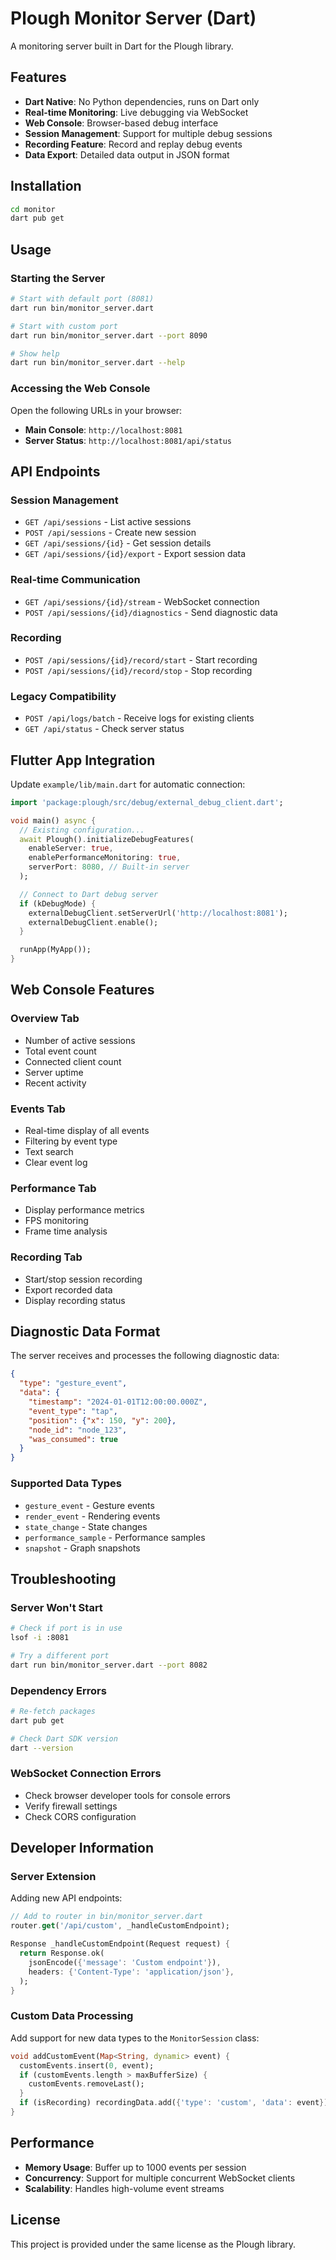 # Plough Monitor Server (Dart)

A monitoring server built in Dart for the Plough library.

## Features

- **Dart Native**: No Python dependencies, runs on Dart only
- **Real-time Monitoring**: Live debugging via WebSocket
- **Web Console**: Browser-based debug interface
- **Session Management**: Support for multiple debug sessions
- **Recording Feature**: Record and replay debug events
- **Data Export**: Detailed data output in JSON format

## Installation

```bash
cd monitor
dart pub get
```

## Usage

### Starting the Server

```bash
# Start with default port (8081)
dart run bin/monitor_server.dart

# Start with custom port
dart run bin/monitor_server.dart --port 8090

# Show help
dart run bin/monitor_server.dart --help
```

### Accessing the Web Console

Open the following URLs in your browser:
- **Main Console**: `http://localhost:8081`
- **Server Status**: `http://localhost:8081/api/status`

## API Endpoints

### Session Management
- `GET /api/sessions` - List active sessions
- `POST /api/sessions` - Create new session
- `GET /api/sessions/{id}` - Get session details
- `GET /api/sessions/{id}/export` - Export session data

### Real-time Communication
- `GET /api/sessions/{id}/stream` - WebSocket connection
- `POST /api/sessions/{id}/diagnostics` - Send diagnostic data

### Recording
- `POST /api/sessions/{id}/record/start` - Start recording
- `POST /api/sessions/{id}/record/stop` - Stop recording

### Legacy Compatibility
- `POST /api/logs/batch` - Receive logs for existing clients
- `GET /api/status` - Check server status

## Flutter App Integration

Update `example/lib/main.dart` for automatic connection:

```dart
import 'package:plough/src/debug/external_debug_client.dart';

void main() async {
  // Existing configuration...
  await Plough().initializeDebugFeatures(
    enableServer: true,
    enablePerformanceMonitoring: true,
    serverPort: 8080, // Built-in server
  );

  // Connect to Dart debug server
  if (kDebugMode) {
    externalDebugClient.setServerUrl('http://localhost:8081');
    externalDebugClient.enable();
  }

  runApp(MyApp());
}
```

## Web Console Features

### Overview Tab
- Number of active sessions
- Total event count
- Connected client count
- Server uptime
- Recent activity

### Events Tab
- Real-time display of all events
- Filtering by event type
- Text search
- Clear event log

### Performance Tab
- Display performance metrics
- FPS monitoring
- Frame time analysis

### Recording Tab
- Start/stop session recording
- Export recorded data
- Display recording status

## Diagnostic Data Format

The server receives and processes the following diagnostic data:

```json
{
  "type": "gesture_event",
  "data": {
    "timestamp": "2024-01-01T12:00:00.000Z",
    "event_type": "tap",
    "position": {"x": 150, "y": 200},
    "node_id": "node_123",
    "was_consumed": true
  }
}
```

### Supported Data Types
- `gesture_event` - Gesture events
- `render_event` - Rendering events
- `state_change` - State changes
- `performance_sample` - Performance samples
- `snapshot` - Graph snapshots

## Troubleshooting

### Server Won't Start
```bash
# Check if port is in use
lsof -i :8081

# Try a different port
dart run bin/monitor_server.dart --port 8082
```

### Dependency Errors
```bash
# Re-fetch packages
dart pub get

# Check Dart SDK version
dart --version
```

### WebSocket Connection Errors
- Check browser developer tools for console errors
- Verify firewall settings
- Check CORS configuration

## Developer Information

### Server Extension
Adding new API endpoints:

```dart
// Add to router in bin/monitor_server.dart
router.get('/api/custom', _handleCustomEndpoint);

Response _handleCustomEndpoint(Request request) {
  return Response.ok(
    jsonEncode({'message': 'Custom endpoint'}),
    headers: {'Content-Type': 'application/json'},
  );
}
```

### Custom Data Processing
Add support for new data types to the `MonitorSession` class:

```dart
void addCustomEvent(Map<String, dynamic> event) {
  customEvents.insert(0, event);
  if (customEvents.length > maxBufferSize) {
    customEvents.removeLast();
  }
  if (isRecording) recordingData.add({'type': 'custom', 'data': event});
}
```

## Performance

- **Memory Usage**: Buffer up to 1000 events per session
- **Concurrency**: Support for multiple concurrent WebSocket clients
- **Scalability**: Handles high-volume event streams

## License

This project is provided under the same license as the Plough library.
